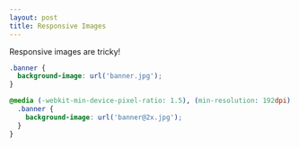 ```yaml
---
layout: post
title: Responsive Images
---
```


Responsive images are tricky!

```css
.banner {
  background-image: url('banner.jpg');
}

@media (-webkit-min-device-pixel-ratio: 1.5), (min-resolution: 192dpi) {
  .banner {
    background-image: url('banner@2x.jpg');
  }
}
```

